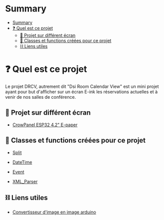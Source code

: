 # Summary

<!-- Put after theses lines, ctrl + shift + p and write "Markdown" and click to "Markdwon all ine one" extension -->
<!-- TOC -->
<!-- TOC END -->
- [Summary](#summary)
- [❓ Quel est ce projet](#-quel-est-ce-projet)
  - [📁 Projet sur différent écran](#-projet-sur-différent-écran)
  - [🧩 Classes et functions créées pour ce projet](#-classes-et-functions-créées-pour-ce-projet)
  - [⛓️ Liens utiles](#️-liens-utiles)


# ❓ Quel est ce projet

Le projet DRCV, autrement dit "Dsi Room Calendar View" est un mini projet ayant pour but d'afficher sur un écran E-ink les réservations actuelles et à venir de nos salles de conférence.

## 📁 Projet sur différent écran

- [CrowPanel ESP32 4.2" E-paper](./CrowPanel/)

## 🧩 Classes et functions créées pour ce projet

- [Split](./src/split/)

- [DateTime](./src/datetime/)

- [Event](./src/event/)

- [XML_Parser](./src/xml_parser/)

## ⛓️ Liens utiles

- [Convertisseur d'image en image arduino](https://javl.github.io/image2cpp/)